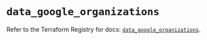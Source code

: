 # `data_google_organizations`

Refer to the Terraform Registry for docs: [`data_google_organizations`](https://registry.terraform.io/providers/hashicorp/google-beta/6.21.0/docs/data-sources/google_organizations).
